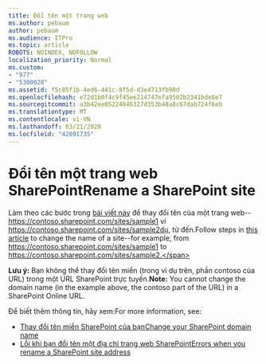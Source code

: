 ```yaml
---
title: Đổi tên một trang web
ms.author: pebaum
author: pebaum
ms.audience: ITPro
ms.topic: article
ROBOTS: NOINDEX, NOFOLLOW
localization_priority: Normal
ms.custom:
- "977"
- "5300028"
ms.assetid: f5c85f1b-4ed6-441c-8f5d-d3e4713fb98d
ms.openlocfilehash: e72d1b0f4c9f45ee214747efa9502b2341bde8e7
ms.sourcegitcommit: a3b42ee05224846327d353b48a8c67dab724f6eb
ms.translationtype: MT
ms.contentlocale: vi-VN
ms.lasthandoff: 03/21/2020
ms.locfileid: "42891735"
---
```

# <a name="rename-a-sharepoint-site"></a><span data-ttu-id="56939-102">Đổi tên một trang web SharePoint</span><span class="sxs-lookup"><span data-stu-id="56939-102">Rename a SharePoint site</span></span>

<span data-ttu-id="56939-103">Làm theo các bước trong [bài viết này](https://docs.microsoft.com/sharepoint/change-site-address) để thay đổi tên của một trang web-- https://contoso.sharepoint.com/sites/sample1 ví https://contoso.sharepoint.com/sites/sample2dụ, từ đến.</span><span class="sxs-lookup"><span data-stu-id="56939-103">Follow steps in [this article](https://docs.microsoft.com/sharepoint/change-site-address) to change the name of a site--for example, from https://contoso.sharepoint.com/sites/sample1 to https://contoso.sharepoint.com/sites/sample2.</span></span>

<span data-ttu-id="56939-104">**Lưu ý:** Bạn không thể thay đổi tên miền (trong ví dụ trên, phần contoso của URL) trong một URL SharePoint trực tuyến.</span><span class="sxs-lookup"><span data-stu-id="56939-104">**Note:** You cannot change the domain name (in the example above, the contoso part of the URL) in a SharePoint Online URL.</span></span> 

<span data-ttu-id="56939-105">Để biết thêm thông tin, hãy xem:</span><span class="sxs-lookup"><span data-stu-id="56939-105">For more information, see:</span></span>

- [<span data-ttu-id="56939-106">Thay đổi tên miền SharePoint của bạn</span><span class="sxs-lookup"><span data-stu-id="56939-106">Change your SharePoint domain name</span></span>](https://go.microsoft.com/fwlink/?Linkid=2018696)
- [<span data-ttu-id="56939-107">Lỗi khi bạn đổi tên một địa chỉ trang web SharePoint</span><span class="sxs-lookup"><span data-stu-id="56939-107">Errors when you rename a SharePoint site address</span></span>](https://support.office.com/article/errors-when-you-rename-a-sharepoint-site-address-165b7c11-1325-4813-b160-ecbe87bc1a86)
